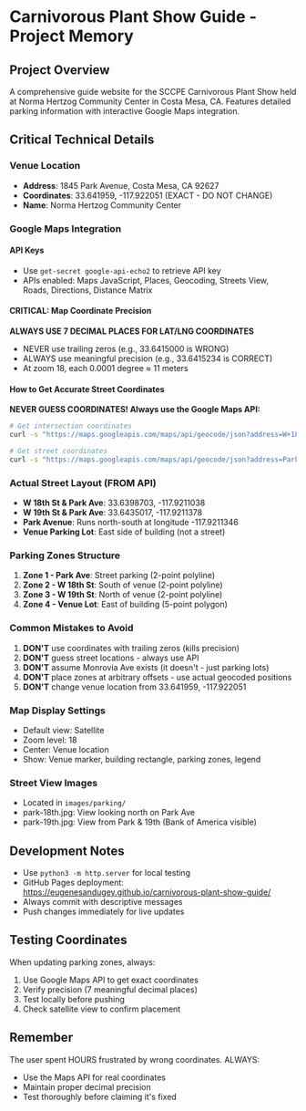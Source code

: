 # Carnivorous Plant Show Guide - Project Memory

## Project Overview
A comprehensive guide website for the SCCPE Carnivorous Plant Show held at Norma Hertzog Community Center in Costa Mesa, CA. Features detailed parking information with interactive Google Maps integration.

## Critical Technical Details

### Venue Location
- **Address**: 1845 Park Avenue, Costa Mesa, CA 92627
- **Coordinates**: 33.641959, -117.922051 (EXACT - DO NOT CHANGE)
- **Name**: Norma Hertzog Community Center

### Google Maps Integration

#### API Keys
- Use `get-secret google-api-echo2` to retrieve API key
- APIs enabled: Maps JavaScript, Places, Geocoding, Streets View, Roads, Directions, Distance Matrix

#### CRITICAL: Map Coordinate Precision
**ALWAYS USE 7 DECIMAL PLACES FOR LAT/LNG COORDINATES**
- NEVER use trailing zeros (e.g., 33.6415000 is WRONG)
- ALWAYS use meaningful precision (e.g., 33.6415234 is CORRECT)
- At zoom 18, each 0.0001 degree ≈ 11 meters

#### How to Get Accurate Street Coordinates
**NEVER GUESS COORDINATES! Always use the Google Maps API:**

```bash
# Get intersection coordinates
curl -s "https://maps.googleapis.com/maps/api/geocode/json?address=W+18th+Street+and+Park+Avenue+Costa+Mesa+CA&key=$(get-secret google-api-echo2)" | jq '.results[0].geometry.location'

# Get street coordinates
curl -s "https://maps.googleapis.com/maps/api/geocode/json?address=Park+Avenue+Costa+Mesa+CA+92627&key=$(get-secret google-api-echo2)" | jq '.results[0].geometry.location'
```

### Actual Street Layout (FROM API)
- **W 18th St & Park Ave**: 33.6398703, -117.9211038
- **W 19th St & Park Ave**: 33.6435017, -117.9211378
- **Park Avenue**: Runs north-south at longitude -117.9211346
- **Venue Parking Lot**: East side of building (not a street)

### Parking Zones Structure
1. **Zone 1 - Park Ave**: Street parking (2-point polyline)
2. **Zone 2 - W 18th St**: South of venue (2-point polyline)
3. **Zone 3 - W 19th St**: North of venue (2-point polyline)
4. **Zone 4 - Venue Lot**: East of building (5-point polygon)

### Common Mistakes to Avoid
1. **DON'T** use coordinates with trailing zeros (kills precision)
2. **DON'T** guess street locations - always use API
3. **DON'T** assume Monrovia Ave exists (it doesn't - just parking lots)
4. **DON'T** place zones at arbitrary offsets - use actual geocoded positions
5. **DON'T** change venue location from 33.641959, -117.922051

### Map Display Settings
- Default view: Satellite
- Zoom level: 18
- Center: Venue location
- Show: Venue marker, building rectangle, parking zones, legend

### Street View Images
- Located in `images/parking/`
- park-18th.jpg: View looking north on Park Ave
- park-19th.jpg: View from Park & 19th (Bank of America visible)

## Development Notes
- Use `python3 -m http.server` for local testing
- GitHub Pages deployment: https://eugenesandugey.github.io/carnivorous-plant-show-guide/
- Always commit with descriptive messages
- Push changes immediately for live updates

## Testing Coordinates
When updating parking zones, always:
1. Use Google Maps API to get exact coordinates
2. Verify precision (7 meaningful decimal places)
3. Test locally before pushing
4. Check satellite view to confirm placement

## Remember
The user spent HOURS frustrated by wrong coordinates. ALWAYS:
- Use the Maps API for real coordinates
- Maintain proper decimal precision
- Test thoroughly before claiming it's fixed